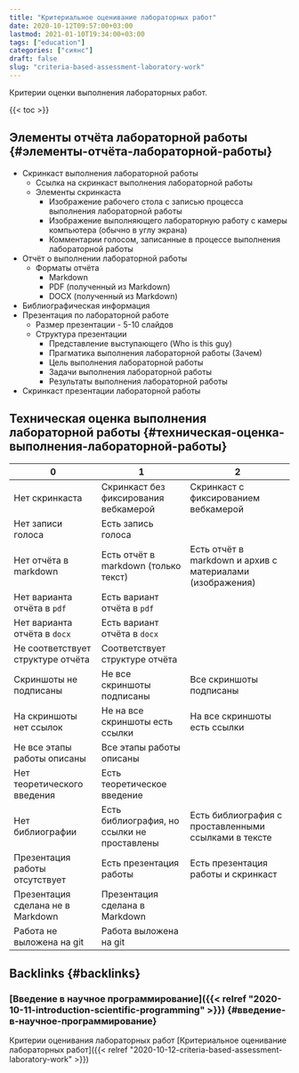 ```yaml
---
title: "Критериальное оценивание лабораторных работ"
date: 2020-10-12T09:57:00+03:00
lastmod: 2021-01-10T19:34:00+03:00
tags: ["education"]
categories: ["сиянс"]
draft: false
slug: "criteria-based-assessment-laboratory-work"
---
```


Критерии оценки выполнения лабораторных работ.

<!--more-->

{{< toc >}}


## Элементы отчёта лабораторной работы {#элементы-отчёта-лабораторной-работы}

-   Скринкаст выполнения лабораторной работы
    -   Ссылка на скринкаст выполнения лабораторной работы
    -   Элементы скринкаста
        -   Изображение рабочего стола с записью процесса выполнения лабораторной работы
        -   Изображение выполняющего лабораторную работу с камеры компьютера (обычно в углу экрана)
        -   Комментарии голосом, записанные в процессе выполнения лабораторной работы
-   Отчёт о выполнении лабораторной работы
    -   Форматы отчёта
        -   Markdown
        -   PDF (полученный из Markdown)
        -   DOCX (полученный из Markdown)
-   Библиографическая информация
-   Презентация по лабораторной работе
    -   Размер презентации - 5-10 слайдов
    -   Структура презентации
        -   Представление выступающего (Who is this guy)
        -   Прагматика выполнения лабораторной работы (Зачем)
        -   Цель выполнения лабораторной работы
        -   Задачи выполнения лабораторной работы
        -   Результаты выполнения лабораторной работы
-   Скринкаст презентации лабораторной работы


## Техническая оценка выполнения лабораторной работы {#техническая-оценка-выполнения-лабораторной-работы}

| 0                                 | 1                                           | 2                                                         |
|-----------------------------------|---------------------------------------------|-----------------------------------------------------------|
| Нет скринкаста                    | Скринкаст без фиксирования вебкамерой       | Скринкаст с фиксированием вебкамерой                      |
| Нет записи голоса                 | Есть запись голоса                          |                                                           |
| Нет отчёта в markdown             | Есть отчёт в markdown (только текст)        | Есть отчёт в markdown и архив с материалами (изображения) |
| Нет варианта отчёта в `pdf`       | Есть вариант отчёта в `pdf`                 |                                                           |
| Нет варианта отчёта в `docx`      | Есть вариант отчёта в `docx`                |                                                           |
| Не соответствует структуре отчёта | Соответствует структуре отчёта              |                                                           |
| Скриншоты не подписаны            | Не все скриншоты подписаны                  | Все скриншоты подписаны                                   |
| На скриншоты нет ссылок           | Не на все скриншоты есть ссылки             | На все скриншоты есть ссылки                              |
| Не все этапы работы описаны       | Все этапы работы описаны                    |                                                           |
| Нет теоретического введения       | Есть теоретическое введение                 |                                                           |
| Нет библиографии                  | Есть библиография, но ссылки не проставлены | Есть библиография с проставленными ссылками в тексте      |
| Презентация работы отсутствует    | Есть презентация работы                     | Есть презентация работы и скринкаст                       |
| Презентация сделана не в Markdown | Презентация сделана в Markdown              |                                                           |
| Работа не выложена на git         | Работа выложена на git                      |                                                           |


## Backlinks {#backlinks}


### [Введение в научное программирование]({{< relref "2020-10-11-introduction-scientific-programming" >}}) {#введение-в-научное-программирование}

Критерии оценивания лабораторных работ [Критериальное оценивание лабораторных работ]({{< relref "2020-10-12-criteria-based-assessment-laboratory-work" >}})
